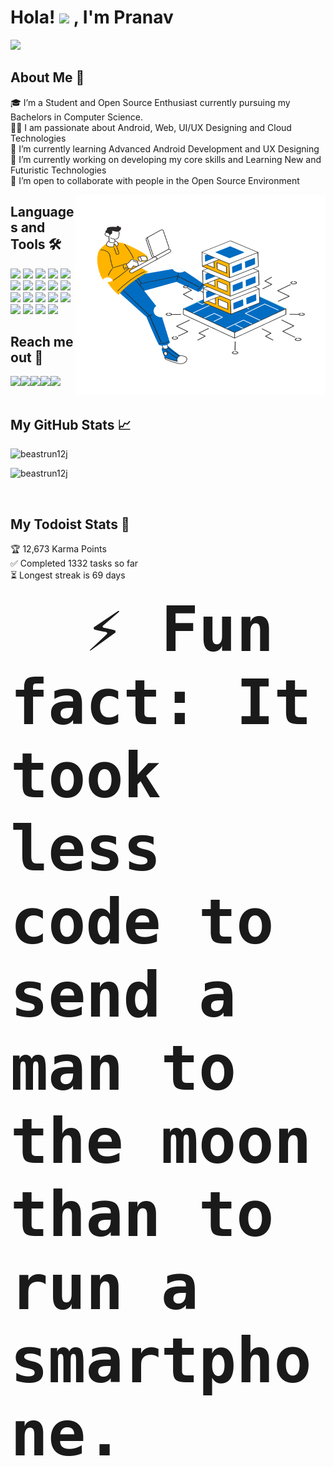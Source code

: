 Hola! <img src="https://github.com/TheDudeThatCode/TheDudeThatCode/blob/master/Assets/Hi.gif" width="40px"> , I'm Pranav
===================================

![](https://visitor-badge.glitch.me/badge?page_id=beastrun12j.beastrun12j)
  
About Me 🚀
------------
🎓 I’m a Student and Open Source Enthusiast currently pursuing my Bachelors in Computer Science. </br>
👨‍💻 I am passionate about Android, Web, UI/UX Designing and Cloud Technologies</br>
🌱 I’m currently learning Advanced Android Development and UX Designing</br>
🔭 I’m currently working on developing my core skills and Learning New and Futuristic Technologies</br>
👯 I’m open to collaborate with people in the Open Source Environment</br>

<img align="right" alt="GIF" src="https://github.com/beastrun12j/beastrun12j/blob/master/60424-web-hosting.gif" width="400" height="320" />


Languages and Tools 🛠
-----------------------
<span>
<img src="https://img.icons8.com/color/48/000000/java-coffee-cup-logo.png">
<img src="https://img.icons8.com/color/48/000000/kotlin.png">
<img src="https://img.icons8.com/color/50/000000/c-programming.png"/>
<img src="https://img.icons8.com/color/48/000000/c-plus-plus-logo.png">
<img src="https://img.icons8.com/color/48/000000/python.png">
<img src="https://img.icons8.com/color/48/000000/android-os.png">
<img src="https://img.icons8.com/color/48/000000/google-firebase-console.png"/>
<img src="https://img.icons8.com/color/48/000000/html-5--v1.png">
<img src="https://img.icons8.com/color/48/000000/css3.png">
<img src="https://img.icons8.com/color/48/000000/javascript--v1.png"/>
<img src="https://img.icons8.com/color/48/000000/mysql-logo.png">
<img src="https://img.icons8.com/color/48/000000/adobe-illustrator.png">
<img src="https://img.icons8.com/color/48/000000/adobe-xd.png">
<img src="https://img.icons8.com/color/48/000000/figma--v1.png"/>
<img src="https://img.icons8.com/color/48/000000/git.png">
<img src="https://img.icons8.com/color/48/000000/linux--v1.png"/>
<img src="https://img.icons8.com/fluency/48/000000/docker.png"/>
<img src="https://img.icons8.com/color/48/000000/kubernetes.png"/>
<img src="https://img.icons8.com/fluent/48/000000/google-cloud.png">
</span>

Reach me out 💬
----------------

<a href="https://www.linkedin.com/in/pranav-kumar-10a164143/">
  <img align="left" src="https://img.icons8.com/color/48/000000/linkedin.png" />
</a>
  
<a href="https://www.behance.net/pranavtiwari3">
  <img align="left" src="https://img.icons8.com/color/48/000000/behance.png"/>
</a>
  
<a href="mailto:pranavtiwari12j@gmail.com">
  <img align="left" src="https://img.icons8.com/color/48/000000/gmail.png" />
</a>

<a href="https://www.instagram.com/beastrun_12j/">
  <img align="left" src="https://img.icons8.com/fluency/48/000000/instagram-new.png" />
</a>

<a href="https://twitter.com/Beastrun_12j">
  <img align="left" src="https://img.icons8.com/color/48/4a90e2/twitter--v2.png"/>
</a>
</br>
</br>


My GitHub Stats 📈
-------------------
<span>
<p> <img src="https://github-readme-stats.vercel.app/api?username=beastrun12j&show_icons=true&theme=gruvbox" alt="beastrun12j" />
<p> <img src="https://github-readme-stats.vercel.app/api/top-langs?username=beastrun12j&show_icons=true&theme=gruvbox&locale=en&layout=compact" alt="beastrun12j" /></p>
</span>
</br>
  
My Todoist Stats 🚧 
--------------------

🏆   12,673 Karma Points                   
✅   Completed 1332 tasks so far           
⏳   Longest streak is 69 days
  
<code style="font-size:100px"> <b> ⚡ Fun fact: It took less code to send a man to the moon than to run a smartphone.</b> </code>
